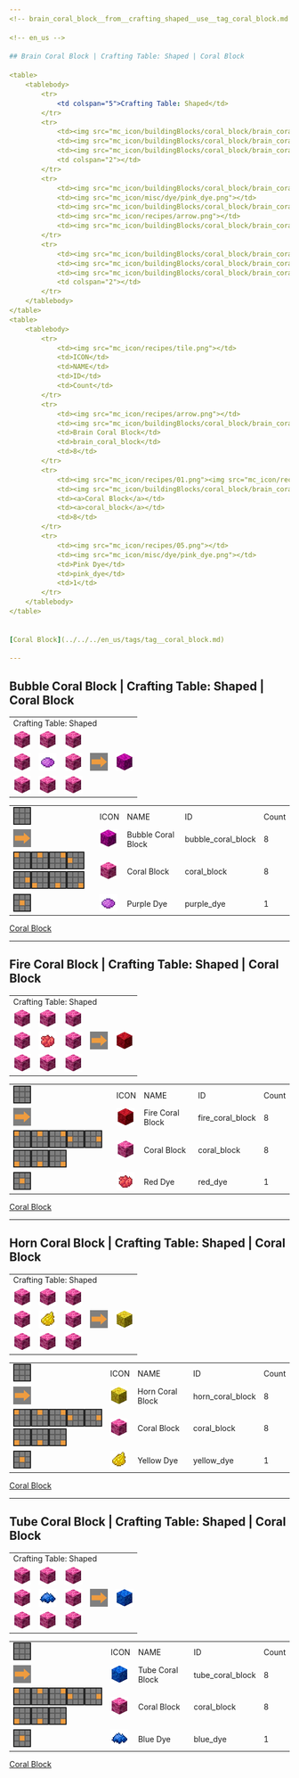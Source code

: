 ```yaml
---
<!-- brain_coral_block__from__crafting_shaped__use__tag_coral_block.md -->

<!-- en_us -->

## Brain Coral Block | Crafting Table: Shaped | Coral Block

<table>
	<tablebody>
		<tr>
			<td colspan="5">Crafting Table: Shaped</td>
		</tr>
		<tr>
			<td><img src="mc_icon/buildingBlocks/coral_block/brain_coral_block.png"></td>
			<td><img src="mc_icon/buildingBlocks/coral_block/brain_coral_block.png"></td>
			<td><img src="mc_icon/buildingBlocks/coral_block/brain_coral_block.png"></td>
			<td colspan="2"></td>
		</tr>
		<tr>
			<td><img src="mc_icon/buildingBlocks/coral_block/brain_coral_block.png"></td>
			<td><img src="mc_icon/misc/dye/pink_dye.png"></td>
			<td><img src="mc_icon/buildingBlocks/coral_block/brain_coral_block.png"></td>
			<td><img src="mc_icon/recipes/arrow.png"></td>
			<td><img src="mc_icon/buildingBlocks/coral_block/brain_coral_block.png"></td>
		</tr>
		<tr>
			<td><img src="mc_icon/buildingBlocks/coral_block/brain_coral_block.png"></td>
			<td><img src="mc_icon/buildingBlocks/coral_block/brain_coral_block.png"></td>
			<td><img src="mc_icon/buildingBlocks/coral_block/brain_coral_block.png"></td>
			<td colspan="2"></td>
		</tr>
	</tablebody>
</table>
<table>
	<tablebody>
		<tr>
			<td><img src="mc_icon/recipes/tile.png"></td>
			<td>ICON</td>
			<td>NAME</td>
			<td>ID</td>
			<td>Count</td>
		</tr>
		<tr>
			<td><img src="mc_icon/recipes/arrow.png"></td>
			<td><img src="mc_icon/buildingBlocks/coral_block/brain_coral_block.png"></td>
			<td>Brain Coral Block</td>
			<td>brain_coral_block</td>
			<td>8</td>
		</tr>
		<tr>
			<td><img src="mc_icon/recipes/01.png"><img src="mc_icon/recipes/02.png"><img src="mc_icon/recipes/03.png"><img src="mc_icon/recipes/04.png"><img src="mc_icon/recipes/06.png"><img src="mc_icon/recipes/07.png"><img src="mc_icon/recipes/08.png"><img src="mc_icon/recipes/09.png"></td>
			<td><img src="mc_icon/buildingBlocks/coral_block/brain_coral_block.png"></td>
			<td><a>Coral Block</a></td>
			<td><a>coral_block</a></td>
			<td>8</td>
		</tr>
		<tr>
			<td><img src="mc_icon/recipes/05.png"></td>
			<td><img src="mc_icon/misc/dye/pink_dye.png"></td>
			<td>Pink Dye</td>
			<td>pink_dye</td>
			<td>1</td>
		</tr>
	</tablebody>
</table>


[Coral Block](../../../en_us/tags/tag__coral_block.md)

---
```

<!-- bubble_coral_block__from__crafting_shaped__use__tag_coral_block.md -->

<!-- en_us -->

## Bubble Coral Block | Crafting Table: Shaped | Coral Block

<table>
	<tablebody>
		<tr>
			<td colspan="5">Crafting Table: Shaped</td>
		</tr>
		<tr>
			<td><img src="mc_icon/buildingBlocks/coral_block/brain_coral_block.png"></td>
			<td><img src="mc_icon/buildingBlocks/coral_block/brain_coral_block.png"></td>
			<td><img src="mc_icon/buildingBlocks/coral_block/brain_coral_block.png"></td>
			<td colspan="2"></td>
		</tr>
		<tr>
			<td><img src="mc_icon/buildingBlocks/coral_block/brain_coral_block.png"></td>
			<td><img src="mc_icon/misc/dye/purple_dye.png"></td>
			<td><img src="mc_icon/buildingBlocks/coral_block/brain_coral_block.png"></td>
			<td><img src="mc_icon/recipes/arrow.png"></td>
			<td><img src="mc_icon/buildingBlocks/coral_block/bubble_coral_block.png"></td>
		</tr>
		<tr>
			<td><img src="mc_icon/buildingBlocks/coral_block/brain_coral_block.png"></td>
			<td><img src="mc_icon/buildingBlocks/coral_block/brain_coral_block.png"></td>
			<td><img src="mc_icon/buildingBlocks/coral_block/brain_coral_block.png"></td>
			<td colspan="2"></td>
		</tr>
	</tablebody>
</table>
<table>
	<tablebody>
		<tr>
			<td><img src="mc_icon/recipes/tile.png"></td>
			<td>ICON</td>
			<td>NAME</td>
			<td>ID</td>
			<td>Count</td>
		</tr>
		<tr>
			<td><img src="mc_icon/recipes/arrow.png"></td>
			<td><img src="mc_icon/buildingBlocks/coral_block/bubble_coral_block.png"></td>
			<td>Bubble Coral Block</td>
			<td>bubble_coral_block</td>
			<td>8</td>
		</tr>
		<tr>
			<td><img src="mc_icon/recipes/01.png"><img src="mc_icon/recipes/02.png"><img src="mc_icon/recipes/03.png"><img src="mc_icon/recipes/04.png"><img src="mc_icon/recipes/06.png"><img src="mc_icon/recipes/07.png"><img src="mc_icon/recipes/08.png"><img src="mc_icon/recipes/09.png"></td>
			<td><img src="mc_icon/buildingBlocks/coral_block/brain_coral_block.png"></td>
			<td><a>Coral Block</a></td>
			<td><a>coral_block</a></td>
			<td>8</td>
		</tr>
		<tr>
			<td><img src="mc_icon/recipes/05.png"></td>
			<td><img src="mc_icon/misc/dye/purple_dye.png"></td>
			<td>Purple Dye</td>
			<td>purple_dye</td>
			<td>1</td>
		</tr>
	</tablebody>
</table>


[Coral Block](../../../en_us/tags/tag__coral_block.md)

---
<!-- fire_coral_block__from__crafting_shaped__use__tag_coral_block.md -->

<!-- en_us -->

## Fire Coral Block | Crafting Table: Shaped | Coral Block

<table>
	<tablebody>
		<tr>
			<td colspan="5">Crafting Table: Shaped</td>
		</tr>
		<tr>
			<td><img src="mc_icon/buildingBlocks/coral_block/brain_coral_block.png"></td>
			<td><img src="mc_icon/buildingBlocks/coral_block/brain_coral_block.png"></td>
			<td><img src="mc_icon/buildingBlocks/coral_block/brain_coral_block.png"></td>
			<td colspan="2"></td>
		</tr>
		<tr>
			<td><img src="mc_icon/buildingBlocks/coral_block/brain_coral_block.png"></td>
			<td><img src="mc_icon/misc/dye/red_dye.png"></td>
			<td><img src="mc_icon/buildingBlocks/coral_block/brain_coral_block.png"></td>
			<td><img src="mc_icon/recipes/arrow.png"></td>
			<td><img src="mc_icon/buildingBlocks/coral_block/fire_coral_block.png"></td>
		</tr>
		<tr>
			<td><img src="mc_icon/buildingBlocks/coral_block/brain_coral_block.png"></td>
			<td><img src="mc_icon/buildingBlocks/coral_block/brain_coral_block.png"></td>
			<td><img src="mc_icon/buildingBlocks/coral_block/brain_coral_block.png"></td>
			<td colspan="2"></td>
		</tr>
	</tablebody>
</table>
<table>
	<tablebody>
		<tr>
			<td><img src="mc_icon/recipes/tile.png"></td>
			<td>ICON</td>
			<td>NAME</td>
			<td>ID</td>
			<td>Count</td>
		</tr>
		<tr>
			<td><img src="mc_icon/recipes/arrow.png"></td>
			<td><img src="mc_icon/buildingBlocks/coral_block/fire_coral_block.png"></td>
			<td>Fire Coral Block</td>
			<td>fire_coral_block</td>
			<td>8</td>
		</tr>
		<tr>
			<td><img src="mc_icon/recipes/01.png"><img src="mc_icon/recipes/02.png"><img src="mc_icon/recipes/03.png"><img src="mc_icon/recipes/04.png"><img src="mc_icon/recipes/06.png"><img src="mc_icon/recipes/07.png"><img src="mc_icon/recipes/08.png"><img src="mc_icon/recipes/09.png"></td>
			<td><img src="mc_icon/buildingBlocks/coral_block/brain_coral_block.png"></td>
			<td><a>Coral Block</a></td>
			<td><a>coral_block</a></td>
			<td>8</td>
		</tr>
		<tr>
			<td><img src="mc_icon/recipes/05.png"></td>
			<td><img src="mc_icon/misc/dye/red_dye.png"></td>
			<td>Red Dye</td>
			<td>red_dye</td>
			<td>1</td>
		</tr>
	</tablebody>
</table>


[Coral Block](../../../en_us/tags/tag__coral_block.md)

---
<!-- horn_coral_block__from__crafting_shaped__use__tag_coral_block.md -->

<!-- en_us -->

## Horn Coral Block | Crafting Table: Shaped | Coral Block

<table>
	<tablebody>
		<tr>
			<td colspan="5">Crafting Table: Shaped</td>
		</tr>
		<tr>
			<td><img src="mc_icon/buildingBlocks/coral_block/brain_coral_block.png"></td>
			<td><img src="mc_icon/buildingBlocks/coral_block/brain_coral_block.png"></td>
			<td><img src="mc_icon/buildingBlocks/coral_block/brain_coral_block.png"></td>
			<td colspan="2"></td>
		</tr>
		<tr>
			<td><img src="mc_icon/buildingBlocks/coral_block/brain_coral_block.png"></td>
			<td><img src="mc_icon/misc/dye/yellow_dye.png"></td>
			<td><img src="mc_icon/buildingBlocks/coral_block/brain_coral_block.png"></td>
			<td><img src="mc_icon/recipes/arrow.png"></td>
			<td><img src="mc_icon/buildingBlocks/coral_block/horn_coral_block.png"></td>
		</tr>
		<tr>
			<td><img src="mc_icon/buildingBlocks/coral_block/brain_coral_block.png"></td>
			<td><img src="mc_icon/buildingBlocks/coral_block/brain_coral_block.png"></td>
			<td><img src="mc_icon/buildingBlocks/coral_block/brain_coral_block.png"></td>
			<td colspan="2"></td>
		</tr>
	</tablebody>
</table>
<table>
	<tablebody>
		<tr>
			<td><img src="mc_icon/recipes/tile.png"></td>
			<td>ICON</td>
			<td>NAME</td>
			<td>ID</td>
			<td>Count</td>
		</tr>
		<tr>
			<td><img src="mc_icon/recipes/arrow.png"></td>
			<td><img src="mc_icon/buildingBlocks/coral_block/horn_coral_block.png"></td>
			<td>Horn Coral Block</td>
			<td>horn_coral_block</td>
			<td>8</td>
		</tr>
		<tr>
			<td><img src="mc_icon/recipes/01.png"><img src="mc_icon/recipes/02.png"><img src="mc_icon/recipes/03.png"><img src="mc_icon/recipes/04.png"><img src="mc_icon/recipes/06.png"><img src="mc_icon/recipes/07.png"><img src="mc_icon/recipes/08.png"><img src="mc_icon/recipes/09.png"></td>
			<td><img src="mc_icon/buildingBlocks/coral_block/brain_coral_block.png"></td>
			<td><a>Coral Block</a></td>
			<td><a>coral_block</a></td>
			<td>8</td>
		</tr>
		<tr>
			<td><img src="mc_icon/recipes/05.png"></td>
			<td><img src="mc_icon/misc/dye/yellow_dye.png"></td>
			<td>Yellow Dye</td>
			<td>yellow_dye</td>
			<td>1</td>
		</tr>
	</tablebody>
</table>


[Coral Block](../../../en_us/tags/tag__coral_block.md)

---
<!-- tube_coral_block__from__crafting_shaped__use__tag_coral_block.md -->

<!-- en_us -->

## Tube Coral Block | Crafting Table: Shaped | Coral Block

<table>
	<tablebody>
		<tr>
			<td colspan="5">Crafting Table: Shaped</td>
		</tr>
		<tr>
			<td><img src="mc_icon/buildingBlocks/coral_block/brain_coral_block.png"></td>
			<td><img src="mc_icon/buildingBlocks/coral_block/brain_coral_block.png"></td>
			<td><img src="mc_icon/buildingBlocks/coral_block/brain_coral_block.png"></td>
			<td colspan="2"></td>
		</tr>
		<tr>
			<td><img src="mc_icon/buildingBlocks/coral_block/brain_coral_block.png"></td>
			<td><img src="mc_icon/misc/dye/blue_dye.png"></td>
			<td><img src="mc_icon/buildingBlocks/coral_block/brain_coral_block.png"></td>
			<td><img src="mc_icon/recipes/arrow.png"></td>
			<td><img src="mc_icon/buildingBlocks/coral_block/tube_coral_block.png"></td>
		</tr>
		<tr>
			<td><img src="mc_icon/buildingBlocks/coral_block/brain_coral_block.png"></td>
			<td><img src="mc_icon/buildingBlocks/coral_block/brain_coral_block.png"></td>
			<td><img src="mc_icon/buildingBlocks/coral_block/brain_coral_block.png"></td>
			<td colspan="2"></td>
		</tr>
	</tablebody>
</table>
<table>
	<tablebody>
		<tr>
			<td><img src="mc_icon/recipes/tile.png"></td>
			<td>ICON</td>
			<td>NAME</td>
			<td>ID</td>
			<td>Count</td>
		</tr>
		<tr>
			<td><img src="mc_icon/recipes/arrow.png"></td>
			<td><img src="mc_icon/buildingBlocks/coral_block/tube_coral_block.png"></td>
			<td>Tube Coral Block</td>
			<td>tube_coral_block</td>
			<td>8</td>
		</tr>
		<tr>
			<td><img src="mc_icon/recipes/01.png"><img src="mc_icon/recipes/02.png"><img src="mc_icon/recipes/03.png"><img src="mc_icon/recipes/04.png"><img src="mc_icon/recipes/06.png"><img src="mc_icon/recipes/07.png"><img src="mc_icon/recipes/08.png"><img src="mc_icon/recipes/09.png"></td>
			<td><img src="mc_icon/buildingBlocks/coral_block/brain_coral_block.png"></td>
			<td><a>Coral Block</a></td>
			<td><a>coral_block</a></td>
			<td>8</td>
		</tr>
		<tr>
			<td><img src="mc_icon/recipes/05.png"></td>
			<td><img src="mc_icon/misc/dye/blue_dye.png"></td>
			<td>Blue Dye</td>
			<td>blue_dye</td>
			<td>1</td>
		</tr>
	</tablebody>
</table>


[Coral Block](../../../en_us/tags/tag__coral_block.md)

